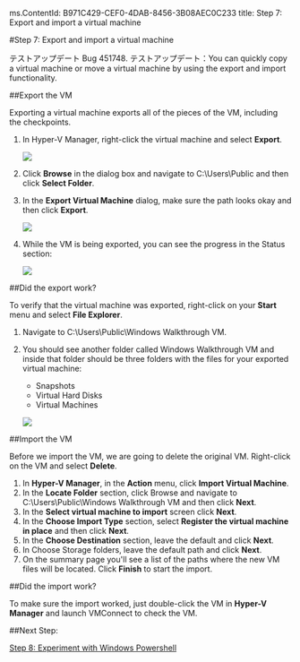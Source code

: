 ms.ContentId: B971C429-CEF0-4DAB-8456-3B08AEC0C233
title: Step 7: Export and import a virtual machine

#Step 7: Export and import a virtual machine

テストアップデート Bug 451748. テストアップデート：You can quickly copy a virtual machine or move a virtual machine by using the export and import functionality.

##Export the VM

Exporting a virtual machine exports all of the pieces of the VM, including the checkpoints.

1. In Hyper-V Manager, right-click the virtual machine and select **Export**.
   
   ![](media/select_export1.png)
2. Click **Browse** in the dialog box and navigate to  C:\Users\Public and then click **Select Folder**.
   
3. In the **Export Virtual Machine** dialog, make sure the path looks okay and then click **Export**.
   
   ![](media/click_export.png)
4. While the VM is being exported, you can see the progress in the Status section:
   
   ![](media/export_progress.png)

##Did the export work?

To verify that the virtual machine was exported, right-click on your **Start** menu and select **File Explorer**.
1. Navigate to C:\Users\Public\Windows Walkthrough VM.
2. You should see another folder called Windows Walkthrough VM and inside that folder should be three folders with the files for your exported virtual machine:
   - Snapshots
   - Virtual Hard Disks
   - Virtual Machines
   
   ![](media/export_confirm.png)

##Import the VM

Before we import the VM, we are going to delete the original VM. Right-click on the VM and select **Delete**.
1. In **Hyper-V Manager**, in the **Action** menu, click **Import Virtual Machine**.
2. In the **Locate Folder** section, click Browse and navigate to C:\Users\Public\Windows Walkthrough VM  and then click **Next**.
3. In the **Select virtual machine to import** screen click **Next**.
4. In the **Choose Import Type** section, select **Register the virtual machine in place** and then click **Next**.
6. In the **Choose Destination** section, leave the default and click **Next**.
7. In Choose Storage folders, leave the default path and click **Next**.
8. On the summary page you'll see a list of the paths where the new VM files will be located. Click **Finish** to start the import.


##Did the import work?

To make sure the import worked, just double-click the VM in **Hyper-V Manager** and launch VMConnect to check the VM.

##Next Step:

[Step 8: Experiment with Windows Powershell](walkthrough_powershell.md)




